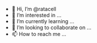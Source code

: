 - 👋 Hi, I’m @ratacell
- 👀 I’m interested in ...
- 🌱 I’m currently learning ...
- 💞️ I’m looking to collaborate on ...
- 📫 How to reach me ...

<!---
ratacell/ratacell is a ✨ special ✨ repository because its `README.md` (this file) appears on your GitHub profile.
You can click the Preview link to take a look at your changes.
--->
